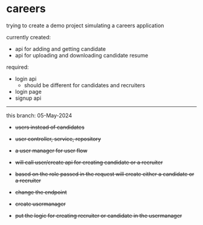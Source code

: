 # careers
trying to create a demo project simulating a careers application

currently created:
* api for adding and getting candidate
* api for uploading and downloading candidate resume

required:
* login api
    * should be different for candidates and recruiters
* login page
* signup api


----------------------------

this branch: 05-May-2024

* ~~users instead of candidates~~
* ~~user controller, service, repository~~

* ~~a user manager for user flow~~
* ~~will call user/create api for creating candidate or a recruiter~~
* ~~based on the role passed in the request will create either a candidate or a recruiter~~

* ~~change the endpoint~~
* ~~create usermanager~~
* ~~put the logic for creating recruiter or candidate in the usermanager~~